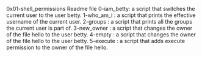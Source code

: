 0x01-shell_permissions Readme file
0-iam_betty: a script that switches the current user to the user betty.
1-who_am_i :  a script that prints the effective username of the current user.
2-groups :   a script that prints all the groups the current user is part of.
3-new_owner :   a script that changes the owner of the file hello to the user betty.
4-empty :   a script that changes the owner of the file hello to the user betty.
5-execute :   a script that adds execute permission to the owner of the file hello.
